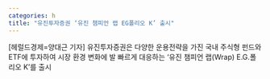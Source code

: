 ```yaml
---
categories: h
title: "유진투자증권 ‘유진 챔피언 랩 EG폴리오 K’ 출시"
---
```

[헤럴드경제=양대근 기자] 유진투자증권은 다양한 운용전략을 가진 국내 주식형 펀드와 ETF에 투자하여 시장 환경 변화에 발 빠르게 대응하는 &lsquo;유진 챔피언 랩(Wrap) E.G.폴리오 K&rsquo;를 출시